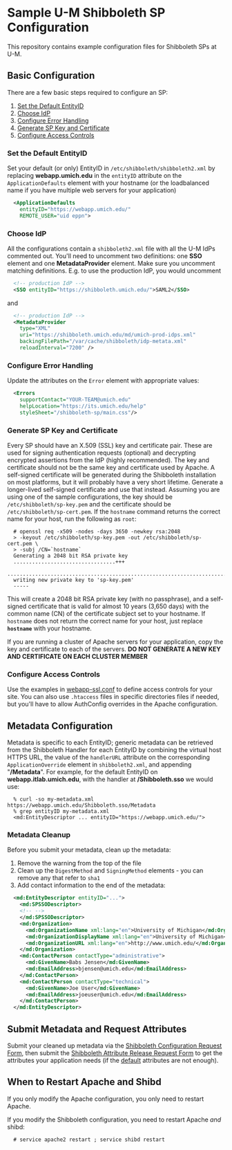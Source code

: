 # Sample U-M Shibboleth SP Configuration

This repository contains example configuration files for Shibboleth SPs
at U-M.

## Basic Configuration

There are a few basic steps required to configure an SP:

1. [Set the Default EntityID](#set-the-default-entityid)
1. [Choose IdP](#choose-idp)
1. [Configure Error Handling](#configure-error-handling)
1. [Generate SP Key and Certificate](#generate-sp-key-and-certificate)
1. [Configure Access Controls](#configure-access-controls)

### Set the Default EntityID

Set your default (or only) EntityID in `/etc/shibboleth/shibboleth2.xml`
by replacing __webapp.umich.edu__ in the `entityID` attribute
on the `ApplicationDefaults` element with your hostname (or the
loadbalanced name if you have multiple web servers for your application)

```xml
  <ApplicationDefaults
    entityID="https://webapp.umich.edu/"
    REMOTE_USER="uid eppn">
```

### Choose  IdP

All the configurations contain a `shibboleth2.xml` file with all the
U-M IdPs commented out. You'll need to uncomment two definitions:
one __SSO__ element and one __MetadataProvider__ element. Make sure you
uncomment matching definitions. E.g. to use the production IdP, you
would uncomment

```xml
  <!-- production IdP -->
  <SSO entityID="https://shibboleth.umich.edu/">SAML2</SSO>
```

and

```xml
  <!-- production IdP -->
  <MetadataProvider
    type="XML"
    uri="https://shibboleth.umich.edu/md/umich-prod-idps.xml"
    backingFilePath="/var/cache/shibboleth/idp-metata.xml"
    reloadInterval="7200" />
```

### Configure Error Handling

Update the attributes on the `Error` element with appropriate values:

```xml
  <Errors
    supportContact="YOUR-TEAM@umich.edu"
    helpLocation="https://its.umich.edu/help"
    styleSheet="/shibboleth-sp/main.css"/>
```

### Generate SP Key and Certificate

Every SP should have an X.509 (SSL) key and certificate pair. These are
used for signing authentication requests (optional) and decrypting
encrypted assertions from the IdP (highly recommended). The key and
certificate should not be the same key and certificate used by Apache.
A self-signed certificate will be generated during the Shibboleth
installation on most platforms, but it will probably have a very short
lifetime. Generate a longer-lived self-signed certificate and use that
instead. Assuming you are using one of the sample configurations, the
key should be `/etc/shibboleth/sp-key.pem` and the certificate should
be `/etc/shibboleth/sp-cert.pem`. If the `hostname` command returns the
correct name for your host, run the following as `root`:

```shell_session
  # openssl req -x509 -nodes -days 3650 -newkey rsa:2048
  > -keyout /etc/shibboleth/sp-key.pem -out /etc/shibboleth/sp-cert.pem \
  > -subj /CN=`hostname`
  Generating a 2048 bit RSA private key
  .................................+++
  ...............................................................................+++
  writing new private key to 'sp-key.pem'
  -----
```

This will create a 2048 bit RSA private key (with no passphrase), and a
self-signed certificate that is valid for almost 10 years (3,650 days)
with the common name (CN) of the certificate subject set to your
hostname. If `hostname` does not return the correct name for your host,
just replace __`hostname`__ with your hostname.

If you are running a cluster of Apache servers for your application,
copy the key and certificate to each of the servers.  **DO NOT GENERATE A NEW KEY AND CERTIFICATE ON EACH CLUSTER MEMBER**

### Configure Access Controls

Use the examples in [webapp-ssl.conf](webapp-ssl.conf) to
define access controls for your site. You can also use `.htaccess`
files in specific directories files if needed, but you'll have to allow
AuthConfig overrides in the Apache configuration.

## Metadata Configuration

Metadata is specific to each EntityID; generic metadata can be
retrieved from the Shibboleth Handler for each EntityID by combining
the virtual host HTTPS URL, the value of the `handlerURL` attribute on
the corresponding `ApplicationOverride` element in `shibboleth2.xml`,
and appending "__/Metadata__". For example, for the default EntityID on
__webapp.itlab.umich.edu__, with the handler at __/Shibboleth.sso__ we would use:

```shell_session
  % curl -so my-metadata.xml https://webapp.umich.edu/Shibboleth.sso/Metadata
  % grep entityID my-metadata.xml
  <md:EntityDescriptor ... entityID="https://webapp.umich.edu/">
```

### Metadata Cleanup

Before you submit your metadata, clean up the metadata:

1. Remove the warning from the top of the file
2. Clean up the `DigestMethod` and `SigningMethod` elements - you can remove any that refer to `sha1`
3. Add contact information to the end of the metadata:

```xml
  <md:EntityDescriptor entityID="...">
    <md:SPSSODescriptor>
    <!-- -->
    </md:SPSSODescriptor>
    <md:Organization>
      <md:OrganizationName xml:lang="en">University of Michigan</md:OrganizationName>
      <md:OrganizationDisplayName xml:lang="en">University of Michigan</md:OrganizationDisplayName>
      <md:OrganizationURL xml:lang="en">http://www.umich.edu/</md:OrganizationURL>
    </md:Organization>
    <md:ContactPerson contactType="administrative">
      <md:GivenName>Babs Jensen</md:GivenName>
      <md:EmailAddress>bjensen@umich.edu</md:EmailAddress>
    </md:ContactPerson>
    <md:ContactPerson contactType="technical">
      <md:GivenName>Joe User</md:GivenName>
      <md:EmailAddress>joeuser@umich.edu</md:EmailAddress>
    </md:ContactPerson>
  </md:EntityDescriptor>
```

## Submit Metadata and Request Attributes

Submit your cleaned up metadata via the
[Shibboleth Configuration Request Form](https://its.umich.edu/accounts-access/shibboleth/configuration-request-form),
then submit the
[Shibboleth Attribute Release Request Form](https://its.umich.edu/accounts-access/shibboleth/attribute-release-request-form)
to get the attributes your application needs (if the
[default](https://documentation.its.umich.edu/node/262/#autoincommon) attributes are not enough).

## When to Restart Apache and Shibd

If you only modify the Apache configuration, you only need to restart Apache.

If you modify the Shibboleth configuration, you need to restart Apache *and* shibd:

```shell_session
  # service apache2 restart ; service shibd restart
```
